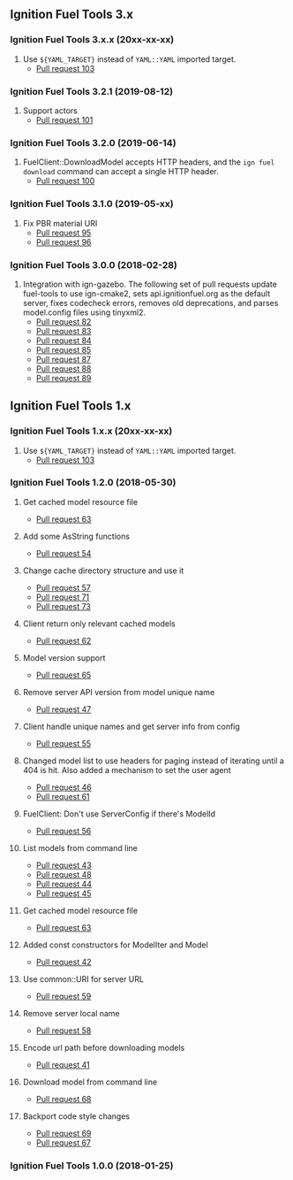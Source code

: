 ## Ignition Fuel Tools 3.x

### Ignition Fuel Tools 3.x.x (20xx-xx-xx)

1. Use `${YAML_TARGET}` instead of `YAML::YAML` imported target.
    * [Pull request 103](https://bitbucket.org/ignitionrobotics/ign-fuel-tools/pull-requests/103)

### Ignition Fuel Tools 3.2.1 (2019-08-12)

1. Support actors
    * [Pull request 101](https://bitbucket.org/ignitionrobotics/ign-fuel-tools/pull-requests/101)

### Ignition Fuel Tools 3.2.0 (2019-06-14)

1. FuelClient::DownloadModel accepts HTTP headers, and the `ign fuel
   download` command can accept a single HTTP header.
    * [Pull request 100](https://bitbucket.org/ignitionrobotics/ign-fuel-tools/pull-requests/100)

### Ignition Fuel Tools 3.1.0 (2019-05-xx)

1. Fix PBR material URI
    * [Pull request 95](https://bitbucket.org/ignitionrobotics/ign-fuel-tools/pull-requests/95)
    * [Pull request 96](https://bitbucket.org/ignitionrobotics/ign-fuel-tools/pull-requests/96)

### Ignition Fuel Tools 3.0.0 (2018-02-28)

1. Integration with ign-gazebo. The following set of pull requests update
   fuel-tools to use ign-cmake2, sets api.ignitionfuel.org as the default
   server, fixes codecheck errors, removes old deprecations, and parses
   model.config files using tinyxml2.
    * [Pull request 82](https://bitbucket.org/ignitionrobotics/ign-fuel-tools/pull-requests/82)
    * [Pull request 83](https://bitbucket.org/ignitionrobotics/ign-fuel-tools/pull-requests/83)
    * [Pull request 84](https://bitbucket.org/ignitionrobotics/ign-fuel-tools/pull-requests/84)
    * [Pull request 85](https://bitbucket.org/ignitionrobotics/ign-fuel-tools/pull-requests/85)
    * [Pull request 87](https://bitbucket.org/ignitionrobotics/ign-fuel-tools/pull-requests/87)
    * [Pull request 88](https://bitbucket.org/ignitionrobotics/ign-fuel-tools/pull-requests/88)
    * [Pull request 89](https://bitbucket.org/ignitionrobotics/ign-fuel-tools/pull-requests/89)

## Ignition Fuel Tools 1.x

### Ignition Fuel Tools 1.x.x (20xx-xx-xx)

1. Use `${YAML_TARGET}` instead of `YAML::YAML` imported target.
    * [Pull request 103](https://bitbucket.org/ignitionrobotics/ign-fuel-tools/pull-requests/103)

### Ignition Fuel Tools 1.2.0 (2018-05-30)

1. Get cached model resource file
    * [Pull request 63](https://bitbucket.org/ignitionrobotics/ign-fuel-tools/pull-requests/63)

1. Add some AsString functions
    * [Pull request 54](https://bitbucket.org/ignitionrobotics/ign-fuel-tools/pull-requests/54)

1. Change cache directory structure and use it
    * [Pull request 57](https://bitbucket.org/ignitionrobotics/ign-fuel-tools/pull-requests/57)
    * [Pull request 71](https://bitbucket.org/ignitionrobotics/ign-fuel-tools/pull-requests/71)
    * [Pull request 73](https://bitbucket.org/ignitionrobotics/ign-fuel-tools/pull-requests/73)

1. Client return only relevant cached models
    * [Pull request 62](https://bitbucket.org/ignitionrobotics/ign-fuel-tools/pull-requests/62)

1. Model version support
    * [Pull request 65](https://bitbucket.org/ignitionrobotics/ign-fuel-tools/pull-requests/65)

1. Remove server API version from model unique name
    * [Pull request 47](https://bitbucket.org/ignitionrobotics/ign-fuel-tools/pull-requests/47)

1. Client handle unique names and get server info from config
    * [Pull request 55](https://bitbucket.org/ignitionrobotics/ign-fuel-tools/pull-requests/55)

1. Changed model list to use headers for paging instead of iterating until
   a 404 is hit. Also added a mechanism to set the user agent
    * [Pull request 46](https://bitbucket.org/ignitionrobotics/ign-fuel-tools/pull-requests/46)
    * [Pull request 61](https://bitbucket.org/ignitionrobotics/ign-fuel-tools/pull-requests/61)

1. FuelClient: Don't use ServerConfig if there's ModelId
    * [Pull request 56](https://bitbucket.org/ignitionrobotics/ign-fuel-tools/pull-requests/56)

1. List models from command line
    * [Pull request 43](https://bitbucket.org/ignitionrobotics/ign-fuel-tools/pull-requests/43)
    * [Pull request 48](https://bitbucket.org/ignitionrobotics/ign-fuel-tools/pull-requests/48)
    * [Pull request 44](https://bitbucket.org/ignitionrobotics/ign-fuel-tools/pull-requests/44)
    * [Pull request 45](https://bitbucket.org/ignitionrobotics/ign-fuel-tools/pull-requests/45)

1. Get cached model resource file
    * [Pull request 63](https://bitbucket.org/ignitionrobotics/ign-fuel-tools/pull-requests/63)

1. Added const constructors for ModelIter and Model
    * [Pull request 42](https://bitbucket.org/ignitionrobotics/ign-fuel-tools/pull-requests/42)

1. Use common::URI for server URL
    * [Pull request 59](https://bitbucket.org/ignitionrobotics/ign-fuel-tools/pull-requests/59)

1. Remove server local name
    * [Pull request 58](https://bitbucket.org/ignitionrobotics/ign-fuel-tools/pull-requests/58)

1. Encode url path before downloading models
    * [Pull request 41](https://bitbucket.org/ignitionrobotics/ign-fuel-tools/pull-requests/41)

1. Download model from command line
    * [Pull request 68](https://bitbucket.org/ignitionrobotics/ign-fuel-tools/pull-requests/68)

1. Backport code style changes
    * [Pull request 69](https://bitbucket.org/ignitionrobotics/ign-fuel-tools/pull-requests/69)
    * [Pull request 67](https://bitbucket.org/ignitionrobotics/ign-fuel-tools/pull-requests/67)

### Ignition Fuel Tools 1.0.0 (2018-01-25)

